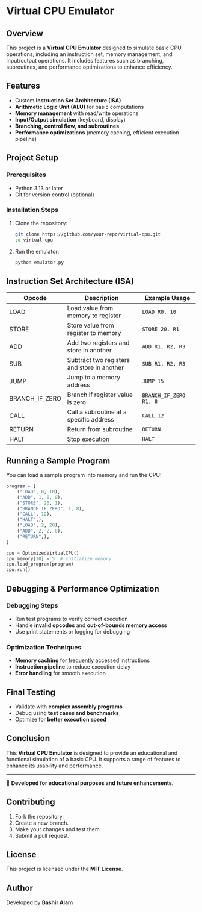 # Virtual CPU Emulator

## Overview

This project is a **Virtual CPU Emulator** designed to simulate basic CPU operations, including an instruction set, memory management, and input/output operations. It includes features such as branching, subroutines, and performance optimizations to enhance efficiency.

## Features

- Custom **Instruction Set Architecture (ISA)**
- **Arithmetic Logic Unit (ALU)** for basic computations
- **Memory management** with read/write operations
- **Input/Output simulation** (keyboard, display)
- **Branching, control flow, and subroutines**
- **Performance optimizations** (memory caching, efficient execution pipeline)

## Project Setup

### Prerequisites

- Python 3.13 or later
- Git for version control (optional)

### Installation Steps

1. Clone the repository:
   ```bash
   git clone https://github.com/your-repo/virtual-cpu.git
   cd virtual-cpu
   ```
2. Run the emulator:
   ```bash
   python emulator.py
   ```

## Instruction Set Architecture (ISA)

| Opcode           | Description                                 | Example Usage          |
| ---------------- | ------------------------------------------- | ---------------------- |
| LOAD             | Load value from memory to register          | `LOAD R0, 10`          |
| STORE            | Store value from register to memory         | `STORE 20, R1`         |
| ADD              | Add two registers and store in another      | `ADD R1, R2, R3`       |
| SUB              | Subtract two registers and store in another | `SUB R1, R2, R3`       |
| JUMP             | Jump to a memory address                    | `JUMP 15`              |
| BRANCH\_IF\_ZERO | Branch if register value is zero            | `BRANCH_IF_ZERO R1, 8` |
| CALL             | Call a subroutine at a specific address     | `CALL 12`              |
| RETURN           | Return from subroutine                      | `RETURN`               |
| HALT             | Stop execution                              | `HALT`                 |

## Running a Sample Program

You can load a sample program into memory and run the CPU:

```python
program = [
    ("LOAD", 0, 10),
    ("ADD", 1, 0, 0),
    ("STORE", 20, 1),
    ("BRANCH_IF_ZERO", 1, 8),
    ("CALL", 12),
    ("HALT",),
    ("LOAD", 2, 20),
    ("ADD", 2, 2, 0),
    ("RETURN",),
]

cpu = OptimizedVirtualCPU()
cpu.memory[10] = 5  # Initialize memory
cpu.load_program(program)
cpu.run()
```

## Debugging & Performance Optimization

### Debugging Steps

- Run test programs to verify correct execution
- Handle **invalid opcodes** and **out-of-bounds memory access**
- Use print statements or logging for debugging

### Optimization Techniques

- **Memory caching** for frequently accessed instructions
- **Instruction pipeline** to reduce execution delay
- **Error handling** for smooth execution

## Final Testing

- Validate with **complex assembly programs**
- Debug using **test cases and benchmarks**
- Optimize for **better execution speed**

## Conclusion

This **Virtual CPU Emulator** is designed to provide an educational and functional simulation of a basic CPU. It supports a range of features to enhance its usability and performance.

---

🚀 **Developed for educational purposes and future enhancements.**

## Contributing
1.	Fork the repository.
2.	Create a new branch.
3.	Make your changes and test them.
4.	Submit a pull request.
## License
This project is licensed under the **MIT License**.
## Author
Developed by **Bashir Alam**

